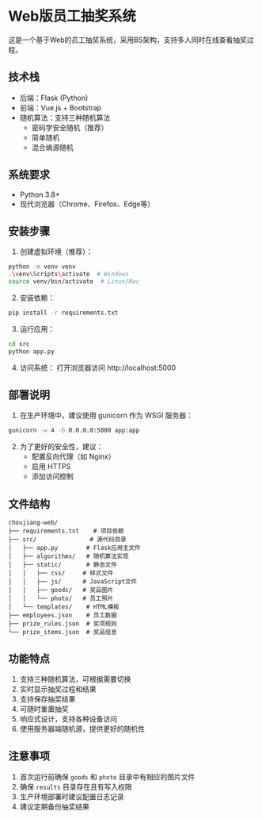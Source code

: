 # Web版员工抽奖系统

这是一个基于Web的员工抽奖系统，采用BS架构，支持多人同时在线查看抽奖过程。

## 技术栈

- 后端：Flask (Python)
- 前端：Vue.js + Bootstrap
- 随机算法：支持三种随机算法
  - 密码学安全随机（推荐）
  - 简单随机
  - 混合熵源随机

## 系统要求

- Python 3.8+
- 现代浏览器（Chrome、Firefox、Edge等）

## 安装步骤

1. 创建虚拟环境（推荐）：
```bash
python -m venv venv
.\venv\Scripts\activate  # Windows
source venv/bin/activate  # Linux/Mac
```

2. 安装依赖：
```bash
pip install -r requirements.txt
```

3. 运行应用：
```bash
cd src
python app.py
```

4. 访问系统：
打开浏览器访问 http://localhost:5000

## 部署说明

1. 在生产环境中，建议使用 gunicorn 作为 WSGI 服务器：
```bash
gunicorn -w 4 -b 0.0.0.0:5000 app:app
```

2. 为了更好的安全性，建议：
   - 配置反向代理（如 Nginx）
   - 启用 HTTPS
   - 添加访问控制

## 文件结构

```
choujiang-web/
├── requirements.txt    # 项目依赖
├── src/               # 源代码目录
│   ├── app.py        # Flask应用主文件
│   ├── algorithms/   # 随机算法实现
│   ├── static/       # 静态文件
│   │   ├── css/     # 样式文件
│   │   ├── js/      # JavaScript文件
│   │   ├── goods/   # 奖品图片
│   │   └── photo/   # 员工照片
│   └── templates/    # HTML模板
├── employees.json    # 员工数据
├── prize_rules.json  # 奖项规则
└── prize_items.json  # 奖品信息
```

## 功能特点

1. 支持三种随机算法，可根据需要切换
2. 实时显示抽奖过程和结果
3. 支持保存抽奖结果
4. 可随时重置抽奖
5. 响应式设计，支持各种设备访问
6. 使用服务器端随机源，提供更好的随机性

## 注意事项

1. 首次运行前确保 `goods` 和 `photo` 目录中有相应的图片文件
2. 确保 `results` 目录存在且有写入权限
3. 生产环境部署时建议配置日志记录
4. 建议定期备份抽奖结果
